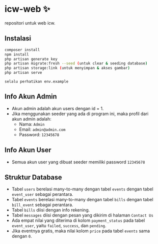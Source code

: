 # icw-web ✨

repositori untuk web icw.

## Instalasi
```bash
composer install
npm install
php artisan generate key
php artisan migrate:fresh --seed (untuk clear & seeding database)
php artisan storage:link (untuk menyimpan & akses gambar)
php artisan serve
```

```
selalu perhatikan env.example
```

## Info Akun Admin
* Akun admin adalah akun users dengan id = 1.
* Jika menggunakan seeder yang ada di program ini, maka profil dari akun admin adalah:
    * Nama: `Admin`
    * Email: `admin@admin.com`
    * Password: `12345678`

## Info Akun User
* Semua akun user yang dibuat seeder memiliki password `12345678`

## Struktur Database
* Tabel `users` berelasi many-to-many dengan tabel `events`
    dengan tabel `event_user` sebagai perantara.
* Tabel `events` berelasi many-to-many dengan tabel `bills`
    dengan tabel `bill_event` sebagai perantara.
* Tabel `bills` diisi dengan info rekening.
* Tabel `messages` diisi dengan pesan yang dikirim di halaman `Contact Us`
* Ada empat nilai yang diterima di kolom `payment_status` pada tabel `event_user`,
    yaitu `failed`, `success`, dan `pending`.
* Jika eventnya gratis, maka nilai kolom `price` pada tabel `events` sama dengan `0`.
